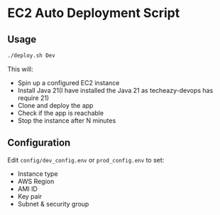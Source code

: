 # EC2 Auto Deployment Script

## Usage

```bash
./deploy.sh Dev
```

This will:
- Spin up a configured EC2 instance
- Install Java 21(I have installed the Java 21 as techeazy-devops has require 21)
- Clone and deploy the app
- Check if the app is reachable
- Stop the instance after N minutes

## Configuration
Edit `config/dev_config.env` or `prod_config.env` to set:
- Instance type
- AWS Region
- AMI ID
- Key pair
- Subnet & security group
